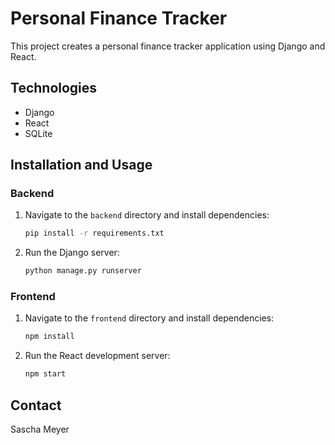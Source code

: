 # Personal Finance Tracker

This project creates a personal finance tracker application using Django and React.

## Technologies

- Django
- React
- SQLite

## Installation and Usage

### Backend

1. Navigate to the `backend` directory and install dependencies:
    ```bash
    pip install -r requirements.txt
    ```

2. Run the Django server:
    ```bash
    python manage.py runserver
    ```

### Frontend

1. Navigate to the `frontend` directory and install dependencies:
    ```bash
    npm install
    ```

2. Run the React development server:
    ```bash
    npm start
    ```

## Contact

Sascha Meyer
